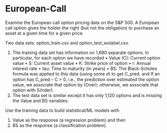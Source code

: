 # European-Call

Examine the European call option pricing data on the S&P 500. A European call option gives the holder the right (but not the obligation) to purchase an asset at a given time for a given price.

Two data sets: option_train.csv and option_test_wolabel.csv. 
1. The training data set has information on 1,680 separate options. In particular, for each option we have recorded
• Value (C): Current option value
• S: Current asset value
• K: Strike price of option
• r: Annual interest rate
• tau: Time to maturity (in years)
• BS: The Black-Scholes formula was applied to this data (using some 𝜎) to get C_pred. and If an option has C_pred – C > 0, i.e., the prediction over estimated the option value, we associate that option by (Over); otherwise, we associate that option with (Under).
2. The test data set is similar except it has only 1,120 options and is missing the Value and BS variables.

Use the training data to build statistical/ML models with
1) Value as the response (a regression problem) and then
2) BS as the response (a classification problem).
